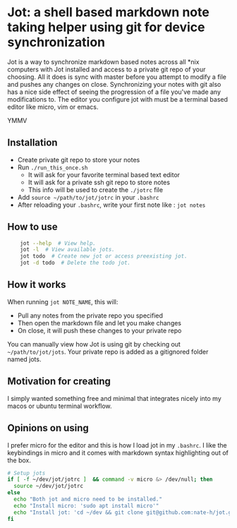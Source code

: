 Jot: a shell based markdown note taking helper using git for device synchronization
===================================================================================

Jot is a way to synchronize markdown based notes across all *nix computers with Jot
installed and access to a private git repo of your choosing. All it does is sync
with master before you attempt to modify a file and pushes any changes on close.
Synchronizing your notes with git also has a nice side effect of seeing the
progression of a file you've made any modifications to. The editor you
configure jot with must be a terminal based editor like micro, vim or emacs.

YMMV

Installation
------------

- Create private git repo to store your notes
- Run `./run_this_once.sh`
    - It will ask for your favorite terminal based text editor
    - It will ask for a private ssh git repo to store notes
    - This info will be used to create the `./jotrc` file
- Add `source ~/path/to/jot/jotrc` in your `.bashrc`
- After reloading your `.bashrc`, write your first note like : `jot notes`

How to use
----------

```sh
    jot --help  # View help.
    jot -l  # View available jots.
    jot todo  # Create new jot or access preexisting jot.
    jot -d todo  # Delete the todo jot.
```

How it works
------------

When running `jot NOTE_NAME`, this will:

- Pull any notes from the private repo you specified
- Then open the markdown file and let you make changes
- On close, it will push these changes to your private repo

You can manually view how Jot is using git by checking out `~/path/to/jot/jots`.
Your private repo is added as a gitignored folder named jots.

Motivation for creating
-----------------------

I simply wanted something free and minimal that integrates nicely into my macos
or ubuntu terminal workflow.

Opinions on using
-----------------

I prefer micro for the editor and this is how I load jot in my `.bashrc`.
I like the keybindings in micro and it comes with markdown syntax highlighting
out of the box.


```sh
# Setup jots
if [ -f ~/dev/jot/jotrc ]  && command -v micro &> /dev/null; then
  source ~/dev/jot/jotrc
else
  echo "Both jot and micro need to be installed."
  echo "Install micro: 'sudo apt install micro'"
  echo "Install jot: 'cd ~/dev && git clone git@github.com:nate-h/jot.git && cd jot && ./run_this_once.sh'"
fi
```
